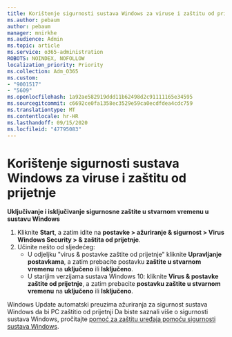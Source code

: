 ```yaml
---
title: Korištenje sigurnosti sustava Windows za viruse i zaštitu od prijetnje
ms.author: pebaum
author: pebaum
manager: mnirkhe
ms.audience: Admin
ms.topic: article
ms.service: o365-administration
ROBOTS: NOINDEX, NOFOLLOW
localization_priority: Priority
ms.collection: Adm_O365
ms.custom:
- "9001517"
- "5609"
ms.openlocfilehash: 1a92ae582919ddd11b62498d2c91111165e34595
ms.sourcegitcommit: c6692ce0fa1358ec3529e59ca0ecdfdea4cdc759
ms.translationtype: MT
ms.contentlocale: hr-HR
ms.lasthandoff: 09/15/2020
ms.locfileid: "47795083"
---
```

# <a name="use-windows-security-for-virus-and-threat-protection"></a>Korištenje sigurnosti sustava Windows za viruse i zaštitu od prijetnje

**Uključivanje i isključivanje sigurnosne zaštite u stvarnom vremenu u sustavu Windows**

1. Kliknite **Start**, a zatim idite na **postavke > ažuriranje & sigurnost > Virus Windows Security > & zaštita od prijetnje**.
2. Učinite nešto od sljedećeg:
    - U odjeljku "virus & postavke zaštite od prijetnje" kliknite **Upravljanje postavkama**, a zatim prebacite postavku **zaštite u stvarnom vremenu** na **uključeno** ili **Isključeno**.
    - U starijim verzijama sustava Windows 10: kliknite **Virus & postavke zaštite od prijetnje**, a zatim prebacite **postavku zaštite u stvarnom vremenu** na **uključeno** ili **Isključeno**.

Windows Update automatski preuzima ažuriranja za sigurnost sustava Windows da bi PC zaštitio od prijetnji Da biste saznali više o sigurnosti sustava Windows, pročitajte [pomoć za zaštitu uređaja pomoću sigurnosti sustava Windows](https://support.microsoft.com/help/17464/windows-10-help-protect-my-device-with-windows-security).
